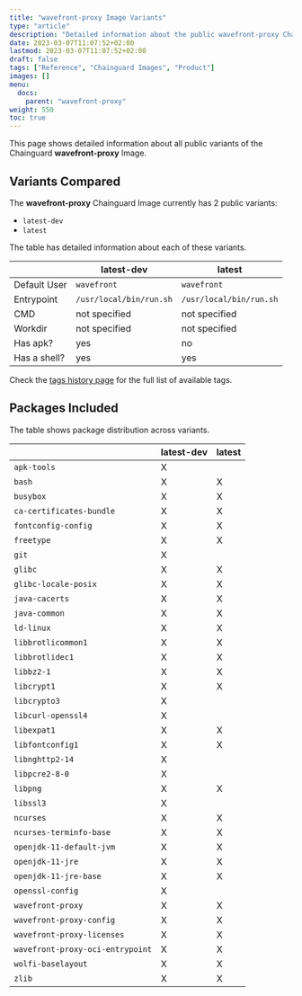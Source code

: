 ```yaml
---
title: "wavefront-proxy Image Variants"
type: "article"
description: "Detailed information about the public wavefront-proxy Chainguard Image variants"
date: 2023-03-07T11:07:52+02:00
lastmod: 2023-03-07T11:07:52+02:00
draft: false
tags: ["Reference", "Chainguard Images", "Product"]
images: []
menu:
  docs:
    parent: "wavefront-proxy"
weight: 550
toc: true
---
```


This page shows detailed information about all public variants of the Chainguard **wavefront-proxy** Image.

## Variants Compared
The **wavefront-proxy** Chainguard Image currently has 2 public variants: 

- `latest-dev`
- `latest`

The table has detailed information about each of these variants.

|              | latest-dev              | latest                  |
|--------------|-------------------------|-------------------------|
| Default User | `wavefront`             | `wavefront`             |
| Entrypoint   | `/usr/local/bin/run.sh` | `/usr/local/bin/run.sh` |
| CMD          | not specified           | not specified           |
| Workdir      | not specified           | not specified           |
| Has apk?     | yes                     | no                      |
| Has a shell? | yes                     | yes                     |

Check the [tags history page](/chainguard/chainguard-images/reference/wavefront-proxy/tags_history/) for the full list of available tags.

## Packages Included
The table shows package distribution across variants.

|                                  | latest-dev | latest |
|----------------------------------|------------|--------|
| `apk-tools`                      | X          |        |
| `bash`                           | X          | X      |
| `busybox`                        | X          | X      |
| `ca-certificates-bundle`         | X          | X      |
| `fontconfig-config`              | X          | X      |
| `freetype`                       | X          | X      |
| `git`                            | X          |        |
| `glibc`                          | X          | X      |
| `glibc-locale-posix`             | X          | X      |
| `java-cacerts`                   | X          | X      |
| `java-common`                    | X          | X      |
| `ld-linux`                       | X          | X      |
| `libbrotlicommon1`               | X          | X      |
| `libbrotlidec1`                  | X          | X      |
| `libbz2-1`                       | X          | X      |
| `libcrypt1`                      | X          | X      |
| `libcrypto3`                     | X          |        |
| `libcurl-openssl4`               | X          |        |
| `libexpat1`                      | X          | X      |
| `libfontconfig1`                 | X          | X      |
| `libnghttp2-14`                  | X          |        |
| `libpcre2-8-0`                   | X          |        |
| `libpng`                         | X          | X      |
| `libssl3`                        | X          |        |
| `ncurses`                        | X          | X      |
| `ncurses-terminfo-base`          | X          | X      |
| `openjdk-11-default-jvm`         | X          | X      |
| `openjdk-11-jre`                 | X          | X      |
| `openjdk-11-jre-base`            | X          | X      |
| `openssl-config`                 | X          |        |
| `wavefront-proxy`                | X          | X      |
| `wavefront-proxy-config`         | X          | X      |
| `wavefront-proxy-licenses`       | X          | X      |
| `wavefront-proxy-oci-entrypoint` | X          | X      |
| `wolfi-baselayout`               | X          | X      |
| `zlib`                           | X          | X      |
